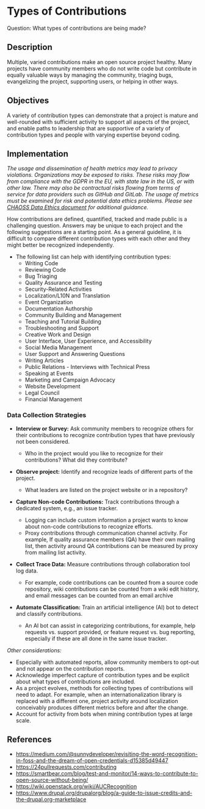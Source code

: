 # Types of Contributions
Question: What types of contributions are being made?

## Description

Multiple, varied contributions make an open source project healthy. Many projects have community members who do not write code but contribute in equally valuable ways by managing the community, triaging bugs, evangelizing the project, supporting users, or helping in other ways.

## Objectives

A variety of contribution types can demonstrate that a project is mature and well-rounded with sufficient activity to support all aspects of the project, and enable paths to leadership that are supportive of a variety of contribution types and people with varying expertise beyond coding.

## Implementation
*The usage and dissemination of health metrics may lead to privacy violations. Organizations may be exposed to risks. These risks may flow from compliance with the GDPR in the EU, with state law in the US, or with other law. There may also be contractual risks flowing from terms of service for data providers such as GitHub and GitLab. The usage of metrics must be examined for risk and potential data ethics problems. Please see [CHAOSS Data Ethics document](https://github.com/chaoss/community/blob/main/data-use-statement.md) for additional guidance.*

How contributions are defined, quantified, tracked and made public is a challenging question. Answers may be unique to each project and the following suggestions are a starting point. As a general guideline, it is difficult to compare different contribution types with each other and they might better be recognized independently.

- The following list can help with identifying contribution types:
  * Writing Code
  * Reviewing Code
  * Bug Triaging
  * Quality Assurance and Testing
  * Security-Related Activities
  * Localization/L10N and Translation
  * Event Organization
  * Documentation Authorship
  * Community Building and Management
  * Teaching and Tutorial Building
  * Troubleshooting and Support
  * Creative Work and Design
  * User Interface, User Experience, and Accessibility
  * Social Media Management
  * User Support and Answering Questions
  * Writing Articles
  * Public Relations - Interviews with Technical Press
  * Speaking at Events
  * Marketing and Campaign Advocacy
  * Website Development
  * Legal Council
  * Financial Management

### Data Collection Strategies

- **Interview or Survey:** Ask community members to recognize others for their contributions to recognize contribution types that have previously not been considered.
  * Who in the project would you like to recognize for their contributions? What did they contribute?

- **Observe project:** Identify and recognize leads of different parts of the project.
  * What leaders are listed on the project website or in a repository?

- **Capture Non-code Contributions:** Track contributions through a dedicated system, e.g., an issue tracker.
  * Logging can include custom information a project wants to know about non-code contributions to recognize efforts.
  * Proxy contributions through communication channel activity. For example, If quality assurance members (QA) have their own mailing list, then activity around QA contributions can be measured by proxy from mailing list activity.

- **Collect Trace Data:** Measure contributions through collaboration tool log data.
  * For example, code contributions can be counted from a source code repository, wiki contributions can be counted from a wiki edit history, and email messages can be counted from an email archive

- **Automate Classification:** Train an artificial intelligence (AI) bot to detect and classify contributions.
  * An AI bot can assist in categorizing contributions, for example, help requests vs. support provided, or feature request vs. bug reporting, especially if these are all done in the same issue tracker.

_Other considerations:_

- Especially with automated reports, allow community members to opt-out and not appear on the contribution reports.
- Acknowledge imperfect capture of contribution types and be explicit about what types of contributions are included.
- As a project evolves, methods for collecting types of contributions will need to adapt. For example, when an internationalization library is replaced with a different one, project activity around localization conceivably produces different metrics before and after the change.
- Account for activity from bots when mining contribution types at large scale.

## References
- https://medium.com/@sunnydeveloper/revisiting-the-word-recognition-in-foss-and-the-dream-of-open-credentials-d15385d49447
- https://24pullrequests.com/contributing
- https://smartbear.com/blog/test-and-monitor/14-ways-to-contribute-to-open-source-without-being/
- https://wiki.openstack.org/wiki/AUCRecognition
- https://www.drupal.org/drupalorg/blog/a-guide-to-issue-credits-and-the-drupal.org-marketplace
